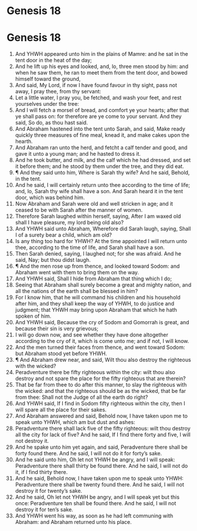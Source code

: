 ﻿# Genesis 18
# Genesis 18
1. And YHWH appeared unto him in the plains of Mamre: and he sat in the tent door in the heat of the day; 
2. And he lift up his eyes and looked, and, lo, three men stood by him: and when he saw them, he ran to meet them from the tent door, and bowed himself toward the ground, 
3. And said, My Lord, if now I have found favour in thy sight, pass not away, I pray thee, from thy servant: 
4. Let a little water, I pray you, be fetched, and wash your feet, and rest yourselves under the tree: 
5. And I will fetch a morsel of bread, and comfort ye your hearts; after that ye shall pass on: for therefore are ye come to your servant. And they said, So do, as thou hast said. 
6. And Abraham hastened into the tent unto Sarah, and said, Make ready quickly three measures of fine meal, knead it, and make cakes upon the hearth. 
7. And Abraham ran unto the herd, and fetcht a calf tender and good, and gave it unto a young man; and he hasted to dress it. 
8. And he took butter, and milk, and the calf which he had dressed, and set it before them; and he stood by them under the tree, and they did eat. 
9. ¶ And they said unto him, Where is Sarah thy wife? And he said, Behold, in the tent. 
10. And he said, I will certainly return unto thee according to the time of life; and, lo, Sarah thy wife shall have a son. And Sarah heard it in the tent door, which was behind him. 
11. Now Abraham and Sarah were old and well stricken in age; and it ceased to be with Sarah after the manner of women. 
12. Therefore Sarah laughed within herself, saying, After I am waxed old shall I have pleasure, my lord being old also? 
13. And YHWH said unto Abraham, Wherefore did Sarah laugh, saying, Shall I of a surety bear a child, which am old? 
14. Is any thing too hard for YHWH? At the time appointed I will return unto thee, according to the time of life, and Sarah shall have a son. 
15. Then Sarah denied, saying, I laughed not; for she was afraid. And he said, Nay; but thou didst laugh. 
16. ¶ And the men rose up from thence, and looked toward Sodom: and Abraham went with them to bring them on the way. 
17. And YHWH said, Shall I hide from Abraham that thing which I do; 
18. Seeing that Abraham shall surely become a great and mighty nation, and all the nations of the earth shall be blessed in him? 
19. For I know him, that he will command his children and his household after him, and they shall keep the way of YHWH, to do justice and judgment; that YHWH may bring upon Abraham that which he hath spoken of him. 
20. And YHWH said, Because the cry of Sodom and Gomorrah is great, and because their sin is very grievous; 
21. I will go down now, and see whether they have done altogether according to the cry of it, which is come unto me; and if not, I will know. 
22. And the men turned their faces from thence, and went toward Sodom: but Abraham stood yet before YHWH. 
23. ¶ And Abraham drew near, and said, Wilt thou also destroy the righteous with the wicked? 
24. Peradventure there be fifty righteous within the city: wilt thou also destroy and not spare the place for the fifty righteous that are therein? 
25. That be far from thee to do after this manner, to slay the righteous with the wicked: and that the righteous should be as the wicked, that be far from thee: Shall not the Judge of all the earth do right? 
26. And YHWH said, If I find in Sodom fifty righteous within the city, then I will spare all the place for their sakes. 
27. And Abraham answered and said, Behold now, I have taken upon me to speak unto YHWH, which am but dust and ashes: 
28. Peradventure there shall lack five of the fifty righteous: wilt thou destroy all the city for lack of five? And he said, If I find there forty and five, I will not destroy it. 
29. And he spake unto him yet again, and said, Peradventure there shall be forty found there. And he said, I will not do it for forty’s sake. 
30. And he said unto him, Oh let not YHWH be angry, and I will speak: Peradventure there shall thirty be found there. And he said, I will not do it, if I find thirty there. 
31. And he said, Behold now, I have taken upon me to speak unto YHWH: Peradventure there shall be twenty found there. And he said, I will not destroy it for twenty’s sake. 
32. And he said, Oh let not YHWH be angry, and I will speak yet but this once: Peradventure ten shall be found there. And he said, I will not destroy it for ten’s sake. 
33. And YHWH went his way, as soon as he had left communing with Abraham: and Abraham returned unto his place. 
